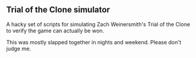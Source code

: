## Trial of the Clone simulator

A hacky set of scripts for simulating Zach Weinersmith's Trial of the Clone to verify the game can actually be won.  

This was mostly slapped together in nights and weekend.  Please don't judge me.


